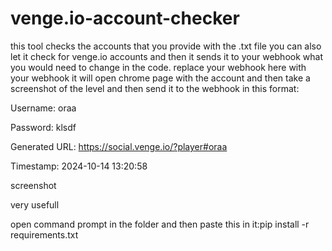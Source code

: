 # venge.io-account-checker
this tool checks the accounts that you provide with the .txt file
you can also let it check for venge.io accounts and then it sends it to your webhook what you would need to change in the code.
replace your webhook here with your webhook
it will open chrome page with the account and then take a screenshot of the level and then send it to the webhook in this format:

Username: oraa

Password: klsdf

Generated URL: https://social.venge.io/?player#oraa

Timestamp: 2024-10-14 13:20:58

screenshot

very usefull

 open command prompt in the folder and then paste this in it:pip install -r requirements.txt
